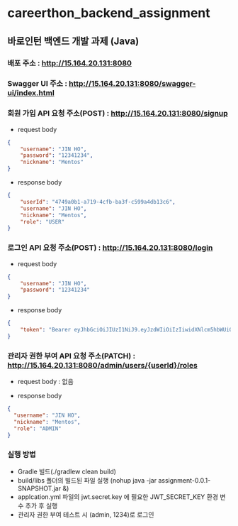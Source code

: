 # careerthon_backend_assignment
## 바로인턴 백엔드 개발 과제 (Java)
### 배포 주소 : http://15.164.20.131:8080

### Swagger UI 주소 : http://15.164.20.131:8080/swagger-ui/index.html

### 회원 가입 API 요청 주소(POST) : http://15.164.20.131:8080/signup
- request body
```json
{
	"username": "JIN HO",
	"password": "12341234",
	"nickname": "Mentos"
}
```

- response body
```json
{
    "userId": "4749a0b1-a719-4cfb-ba3f-c599a4db13c6",
    "username": "JIN HO",
    "nickname": "Mentos",
    "role": "USER"
}
```

### 로그인 API 요청 주소(POST) : http://15.164.20.131:8080/login
- request body
```json
{
	"username": "JIN HO",
	"password": "12341234"
}
```

- response body
```json
{
    "token": "Bearer eyJhbGciOiJIUzI1NiJ9.eyJzdWIiOiIzIiwidXNlcm5hbWUiOiJKSU4gSE8iLCJyb2xlIjp7ImF1dGhvcml0eU5hbWUiOiJST0xFX1VTRVIifSwiZXhwIjoxNzMxMTU4OTM0LCJpYXQiOjE3MzExNTUzMzR9.cqYcF4zxTeEibhOOg91c_Mp8f3p18FEKpsb5Z7Brx44"
}
```

### 관리자 권한 부여 API 요청 주소(PATCH) : http://15.164.20.131:8080/admin/users/{userId}/roles
- request body : 없음

- response body
```json
{
  "username": "JIN HO",
  "nickname": "Mentos",
  "role": "ADMIN"
}
```

### 실행 방법
- Gradle 빌드(./gradlew clean build)
- build/libs 폴더의 빌드된 파일 실행 (nohup java -jar assignment-0.0.1-SNAPSHOT.jar &)
- applcation.yml 파일의 jwt.secret.key 에 필요한 JWT_SECRET_KEY 환경 변수 추가 후 실행
- 관리자 권한 부여 테스트 시 (admin, 1234)로 로그인
